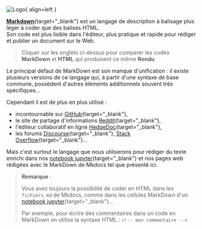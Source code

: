 ![Logo]{ align=left }
    
[**Markdown**][1]{target="_blank"} est un langage de description à balisage plus léger à coder que des balises HTML.  
Son code est plus lisible dans l'éditeur,
    plus pratique et rapide pour rédiger et publier un document sur le Web.

> Cliquer sur les onglets ci-dessus pour comparer les codes **MarkDown** et **HTML** qui produisent ce même **Rendu**

Le principal défaut de MarkDown est son manque d'unification :
    il existe plusieurs versions de ce langage qui,
    à partir d'une syntaxe de base commune,
    possèdent d'autres éléments additionnels souvent très spécifiques...  

Cependant il est de plus en plus utilisé :

- incontournable sur [GitHub]{target="_blank"},
- le site de partage d'informations [Reddit]{target="_blank"},
- l'éditeur collaboratif en ligne [HedgeDoc]{target="_blank"},
- les forums [Discourse]{target="_blank"},
    [Stack Overflow]{target="_blank"}...

Mais c'est surtout le langage que nous utiliserons pour rédiger du texte enrichi
    dans nos [notebook jupyter][bn-md]{target="_blank"} 
    et nos pages web rédigées avec le MarkDown de Mkdocs tel que présenté ici.

> **Remarque** :
>
> Vous avez toujours la possibilité de coder en HTML
    dans les `fichiers.md` de Mkdocs,
    comme dans les cellules MarkDown
    d'un [notebook jupyter][bn-html]{target="_blank"}...
>
> Par exemple, pour écrire des commentaires dans un code en MarkDown
on utilise la syntaxe HTML : `<!-- mon commentaire -->`

<!-- Ceci est un commentaire qui ne sera donc pas affiché
Liste des liens pour l'introduction : -->

[1]: https://fr.wikipedia.org/wiki/Markdown "Page Markdown sur Wikipedia" 
[GitHub]: https://guides.github.com/features/mastering-markdown/ "Guide MarkDown de GitHub"
[Reddit]: https://www.reddit.com/wiki/markdown "Guide MarkDown de Reddit"
[HedgeDoc]: https://demo.hedgedoc.org/features?both "Page de demonstration du Markdown de HedgeDoc"
[Discourse]: https://forum.digikey.com/t/an-unofficial-discourse-user-reference-guide/1125/4  "Référence MarkDown pour Discourse"
[Stack Overflow]: https://stackoverflow.com/editing-help "Aide Markdown de Stack Overflow"
[bn-md]: ../MarkDown-Le_BN_pour_rapporter "Notebook d'initiation au Markdown de Jupyter"
[bn-html]: ../HTML-Le_BN_pour_multimedier "Notebook d'initiation au HTML de Jupyter"
[Logo]: https://upload.wikimedia.org/wikipedia/commons/4/48/Markdown-mark.svg "Logo du langage MarkDown"